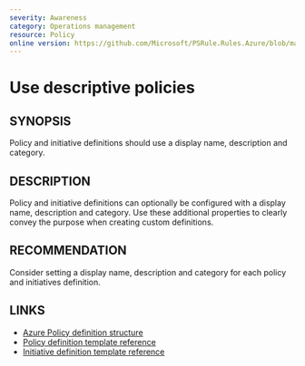 ```yaml
---
severity: Awareness
category: Operations management
resource: Policy
online version: https://github.com/Microsoft/PSRule.Rules.Azure/blob/master/docs/rules/en/Azure.Policy.Descriptors.md
---
```


# Use descriptive policies

## SYNOPSIS

Policy and initiative definitions should use a display name, description and category.

## DESCRIPTION

Policy and initiative definitions can optionally be configured with a display name, description and category.
Use these additional properties to clearly convey the purpose when creating custom definitions.

## RECOMMENDATION

Consider setting a display name, description and category for each policy and initiatives definition.

## LINKS

- [Azure Policy definition structure](https://docs.microsoft.com/en-us/azure/governance/policy/concepts/definition-structure)
- [Policy definition template reference](https://docs.microsoft.com/en-us/azure/templates/microsoft.authorization/2019-06-01/policydefinitions)
- [Initiative definition template reference](https://docs.microsoft.com/en-us/azure/templates/microsoft.authorization/2019-06-01/policysetdefinitions)
